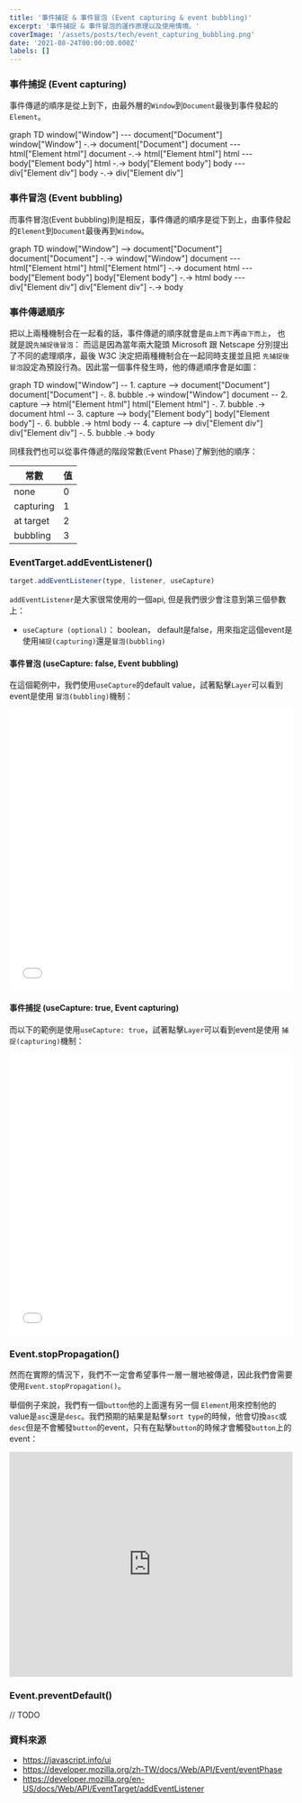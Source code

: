 ```yaml
---
title: '事件捕捉 & 事件冒泡 (Event capturing & event bubbling)'
excerpt: '事件捕捉 & 事件冒泡的運作原理以及使用情境。'
coverImage: '/assets/posts/tech/event_capturing_bubbling.png'
date: '2021-08-24T00:00:00.000Z'
labels: []
---
```

### 事件捕捉 (Event capturing)
事件傳遞的順序是從上到下，由最外層的`Window`到`Document`最後到事件發起的`Element`。

<div class="mermaid">
graph TD
    window["Window"] --- document["Document"]
    window["Window"] -.-> document["Document"]
    document --- html["Element html"]
    document -.-> html["Element html"]
    html --- body["Element body"]
    html -.-> body["Element body"]
    body --- div["Element div"]
    body -.-> div["Element div"]
</div>

### 事件冒泡 (Event bubbling)
而事件冒泡(Event bubbling)則是相反，事件傳遞的順序是從下到上，由事件發起的`Element`到`Document`最後再到`Window`。

<div class="mermaid">
graph TD
    window["Window"] --> document["Document"]
    document["Document"] -.-> window["Window"]
    document --- html["Element html"]
    html["Element html"] -.-> document
    html --- body["Element body"]
    body["Element body"] -.-> html
    body --- div["Element div"]
    div["Element div"] -.-> body
</div>

### 事件傳遞順序

把以上兩種機制合在一起看的話，事件傳遞的順序就會是`由上而下`再`由下而上`， 也就是說`先捕捉後冒泡`：
而這是因為當年兩大龍頭 Microsoft 跟 Netscape 分別提出了不同的處理順序，最後 W3C 決定把兩種機制合在一起同時支援並且把
`先捕捉後冒泡`設定為預設行為。因此當一個事件發生時，他的傳遞順序會是如圖：

<div class="mermaid">
graph TD
    window["Window"] -- 1. capture --> document["Document"]
    document["Document"] -. 8. bubble .-> window["Window"]
    document -- 2. capture --> html["Element html"]
    html["Element html"] -. 7. bubble .-> document
    html  -- 3. capture --> body["Element body"]
    body["Element body"] -. 6. bubble .-> html
    body  -- 4. capture --> div["Element div"]
    div["Element div"] -. 5. bubble .-> body
</div>

同樣我們也可以從事件傳遞的階段常數(Event Phase)了解到他的順序：

常數           | 值
------------- | -------------
none          | 0
capturing     | 1
at target     | 2
bubbling      | 3

### EventTarget.addEventListener()

```javascript
target.addEventListener(type, listener, useCapture)
```
`addEventListener`是大家很常使用的一個api, 但是我們很少會注意到第三個參數上：
- `useCapture (optional)`： boolean， default是false，用來指定這個event是使用`捕捉(capturing)`還是`冒泡(bubbling)`

#### 事件冒泡 (useCapture: false, Event bubbling)
在這個範例中，我們使用`useCapture`的default value，試著點擊`Layer`可以看到event是使用 `冒泡(bubbling)`機制：

<Iframe width="100%" height="500" scrolling="no" title="Event bubbling" src="//codepen.io/jeserlin/embed/GREKQJQ?default-tab=result" frameBorder="no" allowtransparency="true" allowFullScreen={true}>
  See the Pen <a href="https://codepen.io/jeserlin/pen/GREKQJQ">
  Event bubbling</a> by jeserlin chiu (<a href="https://codepen.io/jeserlin">@jeserlin</a>)
  on <a href="https://codepen.io">CodePen</a>.
</Iframe>

#### 事件捕捉 (useCapture: true, Event capturing)
而以下的範例是使用`useCapture: true`，試著點擊`Layer`可以看到event是使用 `捕捉(capturing)`機制：

<Iframe width="100%" height="500" scrolling="no" title="Event capturing" src="//codepen.io/jeserlin/embed/WNOeyQL?default-tab=result" frameBorder="no" allowtransparency="true" allowFullScreen={true}>
  See the Pen <a href="https://codepen.io/jeserlin/pen/WNOeyQL">
  Event bubbling</a> by jeserlin chiu (<a href="https://codepen.io/jeserlin">@jeserlin</a>)
  on <a href="https://codepen.io">CodePen</a>.
</Iframe>

### Event.stopPropagation()

然而在實際的情況下，我們不一定會希望事件一層一層地被傳遞，因此我們會需要使用`Event.stopPropagation()`。

舉個例子來說，我們有一個`button`他的上面還有另一個 `Element`用來控制他的value是`asc`還是`desc`。我們預期的結果是點擊`sort type`的時候，他會切換`asc`或`desc`但是不會觸發`button`的event，只有在點擊`button`的時候才會觸發`button`上的event：

<iframe height="400" style="width: 100%;" scrolling="no" title="Event stopPropagation" src="https://codepen.io/jeserlin/embed/vYZYyKJ?default-tab=result&editable=true" frameborder="no" loading="lazy" allowtransparency="true" allowfullscreen="true">
  See the Pen <a href="https://codepen.io/jeserlin/pen/vYZYyKJ">
  Event stopPropagation</a> by jeserlin chiu (<a href="https://codepen.io/jeserlin">@jeserlin</a>)
  on <a href="https://codepen.io">CodePen</a>.
</iframe>

### Event.preventDefault()
// TODO
### 資料來源

- <a href='https://javascript.info/ui' target="_blank">https://javascript.info/ui</a>
- <a href='https://developer.mozilla.org/zh-TW/docs/Web/API/Event/eventPhase' target="_blank">https://developer.mozilla.org/zh-TW/docs/Web/API/Event/eventPhase</a>
- <a href='https://developer.mozilla.org/en-US/docs/Web/API/EventTarget/addEventListener' target="_blank">https://developer.mozilla.org/en-US/docs/Web/API/EventTarget/addEventListener</a>
